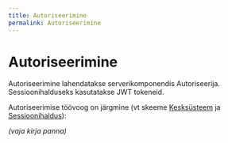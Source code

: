 ```yaml
---
title: Autoriseerimine
permalink: Autoriseerimine
---
```


# Autoriseerimine

Autoriseerimine lahendatakse serverikomponendis Autoriseerija. Sessioonihalduseks kasutatakse JWT tokeneid.

Autoriseerimise töövoog on järgmine (vt skeeme [Kesksüsteem](Kesk) ja [Sessioonihaldus](Sessioonihaldus)):

_(vaja kirja panna)_
